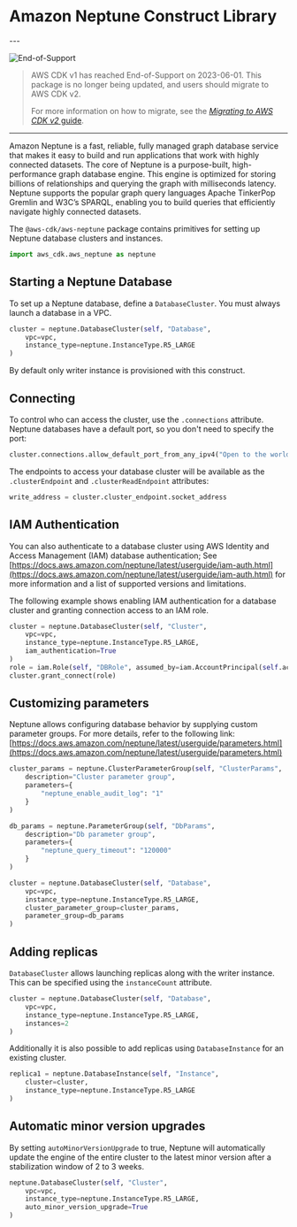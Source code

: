 # Amazon Neptune Construct Library

<!--BEGIN STABILITY BANNER-->---


![End-of-Support](https://img.shields.io/badge/End--of--Support-critical.svg?style=for-the-badge)

> AWS CDK v1 has reached End-of-Support on 2023-06-01.
> This package is no longer being updated, and users should migrate to AWS CDK v2.
>
> For more information on how to migrate, see the [*Migrating to AWS CDK v2* guide](https://docs.aws.amazon.com/cdk/v2/guide/migrating-v2.html).

---
<!--END STABILITY BANNER-->

Amazon Neptune is a fast, reliable, fully managed graph database service that makes it easy to build and run applications that work with highly connected datasets. The core of Neptune is a purpose-built, high-performance graph database engine. This engine is optimized for storing billions of relationships and querying the graph with milliseconds latency. Neptune supports the popular graph query languages Apache TinkerPop Gremlin and W3C’s SPARQL, enabling you to build queries that efficiently navigate highly connected datasets.

The `@aws-cdk/aws-neptune` package contains primitives for setting up Neptune database clusters and instances.

```python
import aws_cdk.aws_neptune as neptune
```

## Starting a Neptune Database

To set up a Neptune database, define a `DatabaseCluster`. You must always launch a database in a VPC.

```python
cluster = neptune.DatabaseCluster(self, "Database",
    vpc=vpc,
    instance_type=neptune.InstanceType.R5_LARGE
)
```

By default only writer instance is provisioned with this construct.

## Connecting

To control who can access the cluster, use the `.connections` attribute. Neptune databases have a default port, so
you don't need to specify the port:

```python
cluster.connections.allow_default_port_from_any_ipv4("Open to the world")
```

The endpoints to access your database cluster will be available as the `.clusterEndpoint` and `.clusterReadEndpoint`
attributes:

```python
write_address = cluster.cluster_endpoint.socket_address
```

## IAM Authentication

You can also authenticate to a database cluster using AWS Identity and Access Management (IAM) database authentication;
See [https://docs.aws.amazon.com/neptune/latest/userguide/iam-auth.html](https://docs.aws.amazon.com/neptune/latest/userguide/iam-auth.html) for more information and a list of supported
versions and limitations.

The following example shows enabling IAM authentication for a database cluster and granting connection access to an IAM role.

```python
cluster = neptune.DatabaseCluster(self, "Cluster",
    vpc=vpc,
    instance_type=neptune.InstanceType.R5_LARGE,
    iam_authentication=True
)
role = iam.Role(self, "DBRole", assumed_by=iam.AccountPrincipal(self.account))
cluster.grant_connect(role)
```

## Customizing parameters

Neptune allows configuring database behavior by supplying custom parameter groups.  For more details, refer to the
following link: [https://docs.aws.amazon.com/neptune/latest/userguide/parameters.html](https://docs.aws.amazon.com/neptune/latest/userguide/parameters.html)

```python
cluster_params = neptune.ClusterParameterGroup(self, "ClusterParams",
    description="Cluster parameter group",
    parameters={
        "neptune_enable_audit_log": "1"
    }
)

db_params = neptune.ParameterGroup(self, "DbParams",
    description="Db parameter group",
    parameters={
        "neptune_query_timeout": "120000"
    }
)

cluster = neptune.DatabaseCluster(self, "Database",
    vpc=vpc,
    instance_type=neptune.InstanceType.R5_LARGE,
    cluster_parameter_group=cluster_params,
    parameter_group=db_params
)
```

## Adding replicas

`DatabaseCluster` allows launching replicas along with the writer instance. This can be specified using the `instanceCount`
attribute.

```python
cluster = neptune.DatabaseCluster(self, "Database",
    vpc=vpc,
    instance_type=neptune.InstanceType.R5_LARGE,
    instances=2
)
```

Additionally it is also possible to add replicas using `DatabaseInstance` for an existing cluster.

```python
replica1 = neptune.DatabaseInstance(self, "Instance",
    cluster=cluster,
    instance_type=neptune.InstanceType.R5_LARGE
)
```

## Automatic minor version upgrades

By setting `autoMinorVersionUpgrade` to true, Neptune will automatically update
the engine of the entire cluster to the latest minor version after a stabilization
window of 2 to 3 weeks.

```python
neptune.DatabaseCluster(self, "Cluster",
    vpc=vpc,
    instance_type=neptune.InstanceType.R5_LARGE,
    auto_minor_version_upgrade=True
)
```
